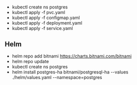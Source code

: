 #  

* kubectl create ns postgres
* kubectl apply -f pvc.yaml
* kubectl apply -f configmap.yaml
* kubectl apply -f deployment.yaml
* kubectl apply -f service.yaml



## Helm
* helm repo add bitnami https://charts.bitnami.com/bitnami
* helm repo update
* kubectl create ns postgres
* helm install postgres-ha bitnami/postgresql-ha --values ./helm/values.yaml --namespace=postgres